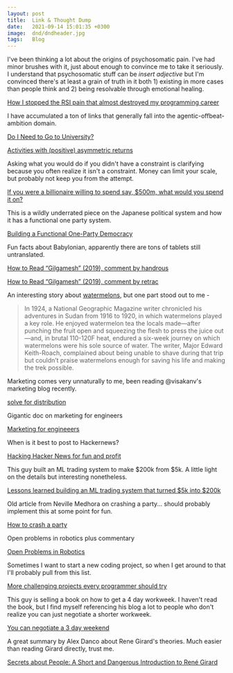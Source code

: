 ```yaml
---
layout: post
title:  Link & Thought Dump
date:   2021-09-14 15:01:35 +0300
image:  dnd/dndheader.jpg
tags:   Blog
---
```


I've been thinking a lot about the origins of psychosomatic pain. I've had minor brushes with it, just about enough to convince me to take it seriously. I understand that psychosomatic stuff can be *insert adjective* but I'm convinced there's at least a grain of truth in it both 1) existing in more cases than people think and 2) being resolvable through emotional healing.<br>

[How I stopped the RSI pain that almost destroyed my programming career](https://news.ycombinator.com/item?id=12986759)

I have accumulated a ton of links that generally fall into the agentic-offbeat-ambition domain.<br>

[Do I Need to Go to University?](http://colah.github.io/posts/2020-05-University/)<br>

[Activities with (positive) asymmetric returns](https://blog.tjcx.me/p/activities-with-positive-asymmetric?s=r)

Asking what you would do if you didn't have a constraint is clarifying because you often realize it isn't a constraint. Money can limit your scale, but probably not keep you from the attempt.<br>

[If you were a billionaire willing to spend say, $500m, what would you spend it on?](https://twitter.com/krishnanrohit/status/1449375978191564805?t=QDnnoYHNruSB5xss3q-G5g&s=19)

This is a wildly underrated piece on the Japanese political system and how it has a functional one party system. <br>

[Building a Functional One-Party Democracy](https://tsangchungshu.medium.com/building-a-functional-one-party-democracy-5cb40cf1720f)

Fun facts about Babylonian, apparently there are tons of tablets still untranslated. <br>

[How to Read “Gilgamesh” (2019), comment by handrous](https://news.ycombinator.com/item?id=29082729)<br>

[How to Read “Gilgamesh” (2019), comment by retrac](https://news.ycombinator.com/item?id=29083089)<br>

An interesting story about [watermelons](https://seasonal.substack.com/p/watermelons?s=r), but one part stood out to me - <br>

>In 1924, a National Geographic Magazine writer chronicled his adventures in Sudan from 1916 to 1920, in which watermelons played a key role. He enjoyed watermelon tea the locals made—after punching the fruit open and squeezing the flesh to press the juice out—and, in brutal 110-120F heat, endured a six-week journey on which watermelons were his sole source of water. The writer, Major Edward Keith-Roach, complained about being unable to shave during that trip but couldn’t praise watermelons enough for saving his life and making the trek possible. 

Marketing comes very unnaturally to me, been reading @visakanv's marketing blog recently.

[solve for distribution](http://visakanv.com/marketing/solve-for-distribution/)

Gigantic doc on marketing for engineers

[Marketing for engineeers](https://github.com/goabstract/Marketing-for-Engineers)

When is it best to post to Hackernews? 

[Hacking Hacker News for fun and profit](https://blog.arnica.io/hacking-hacker-news-for-fun-and-profit-part-1-41bd6a48a2c2)

This guy built an ML trading system to make $200k from $5k. A little light on the details but interesting nonetheless. 

[Lessons learned building an ML trading system that turned $5k into $200k](https://www.tradientblog.com/2019/11/lessons-learned-building-an-ml-trading-system-that-turned-5k-into-200k/)

Old article from Neville Medhora on crashing a party... should probably implement this at some point for fun. 

[How to crash a party](https://www.nevblog.com/how-to-crash-a-party/)

Open problems in robotics plus commentary

[Open Problems in Robotics](https://news.ycombinator.com/item?id=24207424)

Sometimes I want to start a new coding project, so when I get around to that I'll probably pull from this list. 

[More challenging projects every programmer should try](https://austinhenley.com/blog/morechallengingprojects.html)

This guy is selling a book on how to get a 4 day workweek. I haven't read the book, but I find myself referencing his blog a lot to people who don't realize you can just negotiate a shorter workweek.

[You can negotiate a 3 day weekend](https://codewithoutrules.com/3dayweekend/)

A great summary by Alex Danco about Rene Girard's theories. Much easier than reading Girard directly, trust me.

[Secrets about People: A Short and Dangerous Introduction to René Girard](https://alexdanco.com/2019/04/28/secrets-about-people-a-short-and-dangerous-introduction-to-rene-girard/comment-page-1/)
